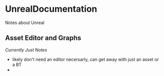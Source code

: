 # UnrealDocumentation
Notes about Unreal

## Asset Editor and Graphs
*Currently Just Notes*

* likely don't need an editor necersarly, can get away with just an asset or a BT
* 
